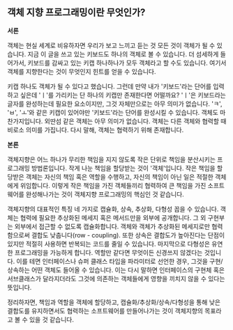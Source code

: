 ## 객체 지향 프로그래밍이란 무엇인가?

 **서론**

 객체는 현실 세계로 비유하자면 우리가 보고 느끼고 듣는 것 모든 것이 객체가 될 수 있습니다. 지금 이 글을 쓰고 있는 키보드도 하나의 객체로 볼 수 있습니다. 더 섬세하게 들어가서, 키보드를 감싸고 있는 키캡 하나하나가 모두 객체라고 할 수도 있습니다. 여기서 객체를 지향한다는 것이 무엇인지 힌트를 얻을 수 있습니다. 

 키캡 하나도 객체가 될 수 있다고 했습니다. 그런데 만약 내가 '키보드'라는 단어를 입력하고 싶은데  'ㅣ'를 가리키는 단 하나의 키캡만 존재한다면 어떨까요? 'ㅣ'은 키보드라는 글자를 완성하는데 필요한 요소이지만, 그것 자체만으로는 아무 의미가 없습니다. 'ㅋ', 'ㅂ', 'ㅗ'와 같은 키캡이 있어야만 '키보드'라는 단어를 완성시킬 수 있습니다. 객체도 마찬가지입니다. 외딴섬 같은 객체는 아무 의미가 없습니다. 객체는 다른 객체와 협력할 때 비로소 의미를 가집니다. 다시 말해, 객체는 협력하기 위해 존재합니다.

**본론**

 객체지향은 어느 하나가 무리한 책임을 지지 않도록 작은 단위로 책임을 분산시키는 프로그래밍 방법론입니다. 작게 나눈 책임을 할당받는 것이 '객체'입니다. 작은 책임을 할당받은 객체는 자신의 책임 혹은 역할을 수행하고, 자신의 책임이 아닌 일은 적절한 객체에게 위임합니다. 이렇게 작은 책임을 가진 객체들끼리 협력하여 큰 책임을 가진 소프트웨어를 완성해나가는 것이 객체지향 프로그래밍의 핵심인 것 같습니다.

 객체지향의 대표적인 특징 네 가지로 캡슐화, 상속, 추상화, 다형성 꼽을 수 있습니다. 객체는 협력에 필요한 추상화된 메세지 혹은 메서드만을 외부에 공개합니다. 그 외 구현부는 외부에서 접근할 수 없도록 캡슐화합니다. 객체와 객체가 추상화된 메세지로만 협력함으로써 결합도 낮춥니다(row - coupling). 또한 상속은 결합도가 높아진다는 단점이 있지만 적절히 사용하면 반복되는 코드를 줄일 수 있습니다. 마지막으로 다형성은 유연한 프로그래밍을 가능하게 합니다. 역할만 같다면 무엇이든 신경쓰지 않겠다는 것입니다. 이를 테면 인터페이스나 슈퍼 클래스 타입을 파라미터로 선언한 경우, 그것을 구현/상속하는 어떤 객체도 들어올 수 있습니다. 이는 다시 말하면 인터페이스의 구현체 혹은 서브클래스가 달라지더라도 그것에 의존하는 객체들에게 영향을 끼치지 않을 수 있다는 뜻입니다. 

 정리하자면, 책임과 역할을 객체에 할당하고, 캡슐화/추상화/상속/다형성을 통해 낮은 결합도를 유지하면서도 협력하는 소프트웨어를 만들어나가는 것이 객체지향의 목표라고 볼 수 있을 것 같습니다.

